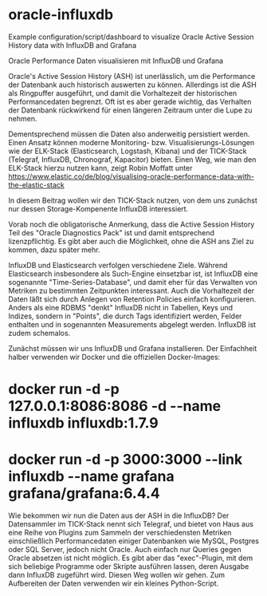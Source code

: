 # oracle-influxdb
Example configuration/script/dashboard to visualize Oracle Active Session History data with InfluxDB and Grafana

Oracle Performance Daten visualisieren mit InfluxDB und Grafana


Oracle's Active Session History (ASH) ist unerlässlich, um die Performance der Datenbank auch historisch auswerten zu können. Allerdings ist die ASH als Ringpuffer ausgeführt, und damit die Vorhaltezeit der historischen Performancedaten begrenzt. Oft ist es aber gerade wichtig, das Verhalten der Datenbank rückwirkend für einen längeren Zeitraum unter die Lupe zu nehmen.

Dementsprechend müssen die Daten also anderweitig persistiert werden. Einen Ansatz können moderne Monitoring- bzw. Visualisierungs-Lösungen wie der ELK-Stack (Elasticsearch, Logstash, Kibana) und der TICK-Stack (Telegraf, InfluxDB, Chronograf, Kapacitor) bieten.
Einen Weg, wie man den ELK-Stack hierzu nutzen kann, zeigt Robin Moffatt unter https://www.elastic.co/de/blog/visualising-oracle-performance-data-with-the-elastic-stack

In diesem Beitrag wollen wir den TICK-Stack nutzen, von dem uns zunächst nur dessen Storage-Kompenente InfluxDB interessiert.

Vorab noch die obligatorische Anmerkung, dass die Active Session History Teil des "Oracle Diagnostics Pack" ist und damit entsprechend lizenzpflichtig. Es gibt aber auch die Möglichkeit, ohne die ASH ans Ziel zu kommen, dazu später mehr.

InfluxDB und Elasticsearch verfolgen verschiedene Ziele. Während Elasticsearch insbesondere als Such-Engine einsetzbar ist, ist InfluxDB eine sogenannte "Time-Series-Database", und damit eher für das Verwalten von Metriken zu bestimmten Zeitpunkten interessant. Auch die Vorhaltezeit der Daten läßt sich durch Anlegen von Retention Policies einfach konfigurieren.
Anders als eine RDBMS "denkt" InfluxDB nicht in Tabellen, Keys und Indizes, sondern in "Points", die durch Tags identifiziert werden, Felder enthalten und in sogenannten Measurements abgelegt werden. InfluxDB ist zudem schemalos.

Zunächst müssen wir uns InfluxDB und Grafana installieren. Der Einfachheit halber verwenden wir Docker und die offiziellen Docker-Images:

# docker run -d -p 127.0.0.1:8086:8086 -d --name influxdb influxdb:1.7.9
# docker run -d -p 3000:3000 --link influxdb --name grafana grafana/grafana:6.4.4

Wie bekommen wir nun die Daten aus der ASH in die InfluxDB? Der Datensammler im TICK-Stack nennt sich Telegraf, und bietet von Haus aus eine Reihe von Plugins zum Sammeln der verschiedensten Metriken einschließlich Performancedaten einiger Datenbanken wie MySQL, Postgres oder SQL Server, jedoch nicht Oracle. Auch einfach nur Queries gegen Oracle absetzen ist nicht möglich. Es gibt aber das "exec"-Plugin, mit dem sich beliebige Programme oder Skripte ausführen lassen, deren Ausgabe dann InfluxDB zugeführt wird. Diesen Weg wollen wir gehen. Zum Aufbereiten der Daten verwenden wir ein kleines Python-Script.



<script bauen>


Jetzt brauchen wir noch einen Oracle-User, mit dem das Script auf die Active Session History zugreifen kann.
Oracle User anlegen:

SQL> create user metrics identified by metrics;

User created.

SQL> grant connect to metrics;

Grant succeeded.

SQL> grant select on v_$active_session_history to metrics;



apt-get install telegraf
vi telegraf.conf
service telegraf start


Jetzt, da InfluxDB aus der Active Session History befüllt wird, können wir mit dem Visualisierungsteil weitermachen.
Grafana ist auf http://localhost:3000 erreichbar und möchte nach Login mit admin/admin zunächst ein neues Passwort gesetzt haben.

Als nächstes benötigen wir eine Datenquelle.

<bild Datenquelle erstellen>

Und jetzt endlich erstellen wir unseren ersten Graphen. Grafana hält bereits ein frisches Dashboard und ein neues, unkonfiguriertes Panel für uns bereit.
Ein Klick auf "Add Query", und wir können mit dem Query Editor eine Abfrage erstellen, wie z. B. für die Wait Events, siehe Screenshot.

<bild query erstellen>


Aus der Oracle Active Session History können auf diese Weise eine Reihe von Performancedaten visualisiert werden. Sammelt man nun noch weitere Metriken der laufenden Applikation und Systeme ebenfalls in InfluxDB, lassen sich diese mit den Daten aus der ASH korrelieren. Das Identifizieren von Performanceproblemen wird damit zum Klacks.

